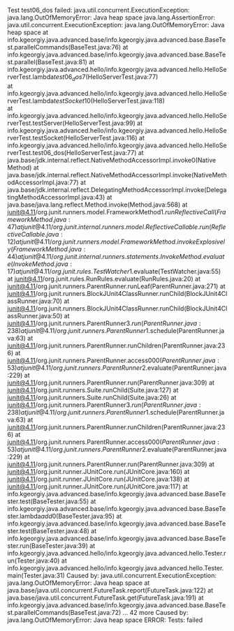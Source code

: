 Test test06_dos failed: java.util.concurrent.ExecutionException: java.lang.OutOfMemoryError: Java heap space
java.lang.AssertionError: java.util.concurrent.ExecutionException: java.lang.OutOfMemoryError: Java heap space
at info.kgeorgiy.java.advanced.base/info.kgeorgiy.java.advanced.base.BaseTest.parallelCommands(BaseTest.java:76)
at info.kgeorgiy.java.advanced.base/info.kgeorgiy.java.advanced.base.BaseTest.parallel(BaseTest.java:81)
at info.kgeorgiy.java.advanced.hello/info.kgeorgiy.java.advanced.hello.HelloServerTest.lambda$test06_dos$7(HelloServerTest.java:77)        
at info.kgeorgiy.java.advanced.hello/info.kgeorgiy.java.advanced.hello.HelloServerTest.lambda$testSocket$10(HelloServerTest.java:118)      
at info.kgeorgiy.java.advanced.hello/info.kgeorgiy.java.advanced.hello.HelloServerTest.testServer(HelloServerTest.java:99)
at info.kgeorgiy.java.advanced.hello/info.kgeorgiy.java.advanced.hello.HelloServerTest.testSocket(HelloServerTest.java:116)
at info.kgeorgiy.java.advanced.hello/info.kgeorgiy.java.advanced.hello.HelloServerTest.test06_dos(HelloServerTest.java:77)
at java.base/jdk.internal.reflect.NativeMethodAccessorImpl.invoke0(Native Method)
at java.base/jdk.internal.reflect.NativeMethodAccessorImpl.invoke(NativeMethodAccessorImpl.java:77)
at java.base/jdk.internal.reflect.DelegatingMethodAccessorImpl.invoke(DelegatingMethodAccessorImpl.java:43)
at java.base/java.lang.reflect.Method.invoke(Method.java:568)
at junit@4.11/org.junit.runners.model.FrameworkMethod$1.runReflectiveCall(FrameworkMethod.java:47)
at junit@4.11/org.junit.internal.runners.model.ReflectiveCallable.run(ReflectiveCallable.java:12)
at junit@4.11/org.junit.runners.model.FrameworkMethod.invokeExplosively(FrameworkMethod.java:44)
at junit@4.11/org.junit.internal.runners.statements.InvokeMethod.evaluate(InvokeMethod.java:17)
at junit@4.11/org.junit.rules.TestWatcher$1.evaluate(TestWatcher.java:55)
at junit@4.11/org.junit.rules.RunRules.evaluate(RunRules.java:20)
at junit@4.11/org.junit.runners.ParentRunner.runLeaf(ParentRunner.java:271)
at junit@4.11/org.junit.runners.BlockJUnit4ClassRunner.runChild(BlockJUnit4ClassRunner.java:70)
at junit@4.11/org.junit.runners.BlockJUnit4ClassRunner.runChild(BlockJUnit4ClassRunner.java:50)
at junit@4.11/org.junit.runners.ParentRunner$3.run(ParentRunner.java:238)
at junit@4.11/org.junit.runners.ParentRunner$1.schedule(ParentRunner.java:63)
at junit@4.11/org.junit.runners.ParentRunner.runChildren(ParentRunner.java:236)
at junit@4.11/org.junit.runners.ParentRunner.access$000(ParentRunner.java:53)
at junit@4.11/org.junit.runners.ParentRunner$2.evaluate(ParentRunner.java:229)
at junit@4.11/org.junit.runners.ParentRunner.run(ParentRunner.java:309)
at junit@4.11/org.junit.runners.Suite.runChild(Suite.java:127)
at junit@4.11/org.junit.runners.Suite.runChild(Suite.java:26)
at junit@4.11/org.junit.runners.ParentRunner$3.run(ParentRunner.java:238)
at junit@4.11/org.junit.runners.ParentRunner$1.schedule(ParentRunner.java:63)
at junit@4.11/org.junit.runners.ParentRunner.runChildren(ParentRunner.java:236)
at junit@4.11/org.junit.runners.ParentRunner.access$000(ParentRunner.java:53)
at junit@4.11/org.junit.runners.ParentRunner$2.evaluate(ParentRunner.java:229)
at junit@4.11/org.junit.runners.ParentRunner.run(ParentRunner.java:309)
at junit@4.11/org.junit.runner.JUnitCore.run(JUnitCore.java:160)
at junit@4.11/org.junit.runner.JUnitCore.run(JUnitCore.java:138)
at junit@4.11/org.junit.runner.JUnitCore.run(JUnitCore.java:117)
at info.kgeorgiy.java.advanced.base/info.kgeorgiy.java.advanced.base.BaseTester.test(BaseTester.java:55)
at info.kgeorgiy.java.advanced.base/info.kgeorgiy.java.advanced.base.BaseTester.lambda$add$0(BaseTester.java:95)
at info.kgeorgiy.java.advanced.base/info.kgeorgiy.java.advanced.base.BaseTester.test(BaseTester.java:48)
at info.kgeorgiy.java.advanced.base/info.kgeorgiy.java.advanced.base.BaseTester.run(BaseTester.java:39)
at info.kgeorgiy.java.advanced.hello/info.kgeorgiy.java.advanced.hello.Tester.run(Tester.java:40)
at info.kgeorgiy.java.advanced.hello/info.kgeorgiy.java.advanced.hello.Tester.main(Tester.java:31)
Caused by: java.util.concurrent.ExecutionException: java.lang.OutOfMemoryError: Java heap space
at java.base/java.util.concurrent.FutureTask.report(FutureTask.java:122)
at java.base/java.util.concurrent.FutureTask.get(FutureTask.java:191)
at info.kgeorgiy.java.advanced.base/info.kgeorgiy.java.advanced.base.BaseTest.parallelCommands(BaseTest.java:72)
... 42 more
Caused by: java.lang.OutOfMemoryError: Java heap space
ERROR: Tests: failed
